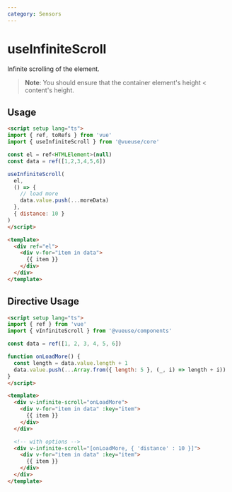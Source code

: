 ```yaml
---
category: Sensors
---
```


# useInfiniteScroll

Infinite scrolling of the element. 

> **Note**: You should ensure that the container element's height < content's height.

## Usage


```html
<script setup lang="ts">
import { ref, toRefs } from 'vue'
import { useInfiniteScroll } from '@vueuse/core'

const el = ref<HTMLElement>(null)
const data = ref([1,2,3,4,5,6])

useInfiniteScroll(
  el,
  () => {
    // load more
    data.value.push(...moreData)
  },
  { distance: 10 }
)
</script>

<template>
  <div ref="el">
    <div v-for="item in data">
      {{ item }}
    </div>
  </div>
</template>
```

## Directive Usage

```html
<script setup lang="ts">
import { ref } from 'vue'
import { vInfiniteScroll } from '@vueuse/components'

const data = ref([1, 2, 3, 4, 5, 6])

function onLoadMore() {
  const length = data.value.length + 1
  data.value.push(...Array.from({ length: 5 }, (_, i) => length + i))
}
</script>

<template>
  <div v-infinite-scroll="onLoadMore">
    <div v-for="item in data" :key="item">
      {{ item }}
    </div>
  </div>

  <!-- with options -->
  <div v-infinite-scroll="[onLoadMore, { 'distance' : 10 }]">
    <div v-for="item in data" :key="item">
      {{ item }}
    </div>
  </div>
</template>
```
